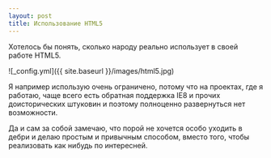 ```yaml
---
layout: post
title: Использование HTML5
---
```


Хотелось бы понять, сколько народу реально использует в своей работе HTML5.

![_config.yml]({{ site.baseurl }}/images/html5.jpg)

Я например использую очень ограничено, потому что на проектах, где я работаю, чаще всего есть обратная поддержка IE8 и прочих доисторических штуковин и поэтому полноценно развернуться нет возможности.

Да и сам за собой замечаю, что порой не хочется особо уходить в дебри и делаю простым и привычным способом, вместо того, чтобы реализовать как нибудь по интересней.